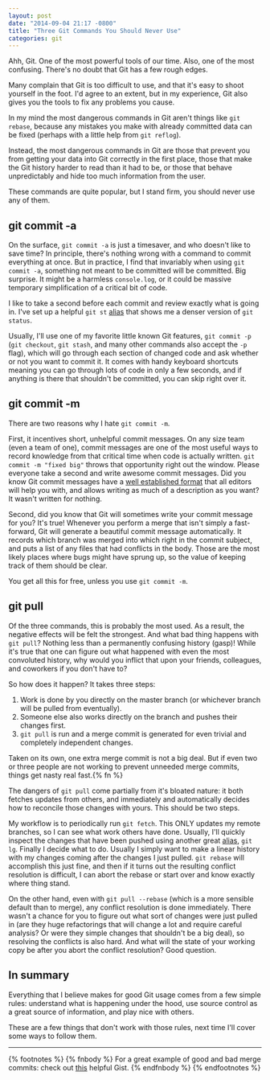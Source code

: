 ```yaml
---
layout: post
date: "2014-09-04 21:17 -0800"
title: "Three Git Commands You Should Never Use"
categories: git
---
```


Ahh, Git. One of the most powerful tools of our time. Also, one of the most confusing. There's no
doubt that Git has a few rough edges.

Many complain that Git is too difficult to use, and that it's easy to shoot yourself in the foot.
I'd agree to an extent, but in my experience, Git also gives you the tools to fix any problems you
cause.

In my mind the most dangerous commands in Git aren't things like `git rebase`, because any mistakes
you make with already committed data can be fixed (perhaps with a little help from `git reflog`).

Instead, the most dangerous commands in Git are those that prevent you from getting your data into
Git correctly in the first place, those that make the Git history harder to read than it had to
be, or those that behave unpredictably and hide too much information from the user.

These commands are quite popular, but I stand firm, you should never use any of them.


## git commit -a

On the surface, `git commit -a` is just a timesaver, and who doesn't like to save time? In
principle, there's nothing wrong with a command to commit everything at once. But in practice, I
find that invariably when using `git commit -a`, something not meant to be committed will be
committed. Big surprise. It might be a harmless `console.log`, or it could be massive temporary
simplification of a critical bit of code.

I like to take a second before each commit and review exactly what is going in. I've set up a
helpful `git st` [alias](https://github.com/orangejulius/dotfiles/blob/master/gitconfig#L8) that
shows me a denser version of `git status`.

Usually, I'll use one of my favorite little known Git features, `git commit -p` (`git
checkout`, `git stash`, and many other commands also accept the `-p` flag), which will go through
each section of changed code and ask whether or not you want to commit it. It comes with handy
keyboard shortcuts meaning you can go through lots of code in only a few seconds, and if anything is
there that shouldn't be committed, you can skip right over it.


## git commit -m

There are two reasons why I hate `git commit -m`.

First, it incentives short, unhelpful commit messages. On any size team (even a team of one),
commit messages are one of the most useful ways to record knowledge from that critical time when code
is actually written. `git commit -m "fixed big"` throws that opportunity right out the window.
Please everyone take a second and write awesome commit messages. Did you know Git commit messages
have a [well established
format](http://tbaggery.com/2008/04/19/a-note-about-git-commit-messages.html) that all editors will
help you with, and allows writing as much of a description as you want? It wasn't written for
nothing.

Second, did you know that Git will sometimes write your commit message for you? It's true! Whenever you
perform a merge that isn't simply a fast-forward, Git will generate a beautiful commit message
automatically.  It records which branch was merged into which right in the commit subject, and puts
a list of any files that had conflicts in the body. Those are the most likely places where bugs
might have sprung up, so the value of keeping track of them should be clear.

You get all this for free, unless you use `git commit -m`.


## git pull

Of the three commands, this is probably the most used. As a result, the negative effects will be
felt the strongest. And what bad thing happens with `git pull`? Nothing less than a permanently
confusing history (gasp)! While it's true that one can figure out what happened with even the most
convoluted history, why would you inflict that upon your friends, colleagues, and coworkers if you
don't have to?

So how does it happen? It takes three steps:

1. Work is done by you directly on the master branch (or whichever branch will be pulled from
eventually).
2. Someone else also works directly on the branch and pushes their changes first.
3. `git pull` is run and a merge commit is generated for even trivial and completely independent
changes.

Taken on its own, one extra merge commit is not a big deal. But if even two or three people are not
working to prevent unneeded merge commits, things get nasty real fast.{% fn %}

The dangers of `git pull` come partially from it's bloated nature: it both fetches updates from
others, and immediately and automatically decides how to reconcile those changes with yours. This
should be two steps.

My workflow is to periodically run `git fetch`. This ONLY updates my remote branches, so I can see
what work others have done. Usually, I'll quickly inspect the changes that have been pushed using
another great [alias](https://github.com/orangejulius/dotfiles/blob/master/gitconfig#L7), `git lg`.
Finally I decide what to do. Usually I simply want to make a linear history with my changes coming
after the changes I just pulled. `git rebase` will accomplish this just fine, and then if it turns
out the resulting conflict resolution is difficult, I can abort the rebase or start over and know
exactly where thing stand.

On the other hand, even with `git pull --rebase` (which is a more sensible default than to merge),
any conflict resolution is done immediately. There wasn't a chance for you to figure out what sort
of changes were just pulled in (are they huge refactorings that will change a lot and require
careful analysis? Or were they simple changes that shouldn't be a big deal), so resolving the
conflicts is also hard. And what will the state of your working copy be after you abort the conflict
resolution? Good question.

## In summary

Everything that I believe makes for good Git usage comes from a few simple rules: understand what is
happening under the hood, use source control as a great source of information, and play nice with
others.

These are a few things that don't work with those rules, next time I'll cover some ways to follow
them.

- - -

{% footnotes %}
{% fnbody %}
For a great example of good and bad merge commits: check out <a href="https://gist.github.com/jbenet/ee6c9ac48068889b0912">this</a> helpful Gist.
{% endfnbody %}
{% endfootnotes %}
